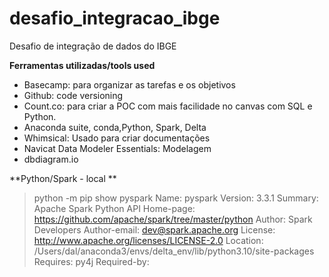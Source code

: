 # desafio_integracao_ibge
Desafio de integração de dados  do IBGE

**Ferramentas utilizadas/tools used**

* Basecamp: para organizar as tarefas e os objetivos
* Github: code versioning
* Count.co: para criar a POC com mais facilidade no canvas com SQL e Python.
* Anaconda suite, conda,Python, Spark, Delta
* Whimsical: Usado para criar documentações 
* Navicat Data Modeler Essentials: Modelagem
* dbdiagram.io 

**Python/Spark - local **

> python -m pip show pyspark
Name: pyspark
Version: 3.3.1
Summary: Apache Spark Python API
Home-page: https://github.com/apache/spark/tree/master/python
Author: Spark Developers
Author-email: dev@spark.apache.org
License: http://www.apache.org/licenses/LICENSE-2.0
Location: /Users/dal/anaconda3/envs/delta_env/lib/python3.10/site-packages
Requires: py4j
Required-by: 